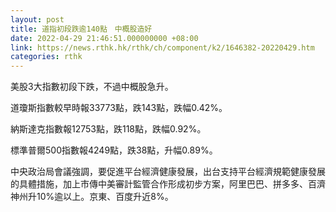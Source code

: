 ```yaml
---
layout: post
title: 道指初段跌逾140點　中概股造好
date: 2022-04-29 21:46:51.000000000 +08:00
link: https://news.rthk.hk/rthk/ch/component/k2/1646382-20220429.htm
categories: rthk
---
```


美股3大指數初段下跌，不過中概股急升。

道瓊斯指數較早時報33773點，跌143點，跌幅0.42%。

納斯達克指數報12753點，跌118點，跌幅0.92%。

標準普爾500指數報4249點，跌38點，升幅0.89%。

中央政治局會議強調，要促進平台經濟健康發展，出台支持平台經濟規範健康發展的具體措施，加上市傳中美審計監管合作形成初步方案，阿里巴巴、拼多多、百濟神州升10%逾以上。京東、百度升近8%。
